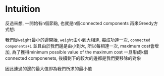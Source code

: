 # Intuition

反過來想, 一開始有n個節點, 也就是n個connected components
再來Greedy方式想:

我們從`weight`最小的邊開始, `weight`由小到大相連, 每成功連一次, `connected components+1`
並且由於我們邊是由小到大, 所以每相連一次, maximum cost會增加, 為了獲得minimum possible value of the maximum cost
一旦形成k個connected componenets, 後續剩下的較大的邊都是我們要移除的對象

因此連過的邊的最大值即為我們所求的最小值